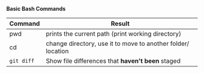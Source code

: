 **Basic Bash Commands**


| Command | Result |
| --- | --- |
| pwd | prints the current path (print working directory) |
| cd | change directory, use it to move to another folder/ location |
| `git diff` | Show file differences that **haven't been** staged |
